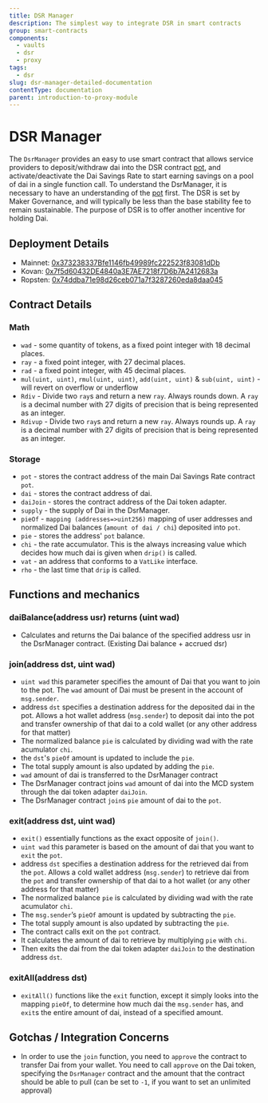 ```yaml
---
title: DSR Manager
description: The simplest way to integrate DSR in smart contracts
group: smart-contracts
components:
  - vaults
  - dsr
  - proxy
tags:
  - dsr
slug: dsr-manager-detailed-documentation
contentType: documentation
parent: introduction-to-proxy-module
---
```


# DSR Manager

The `DsrManager` provides an easy to use smart contract that allows service providers to deposit/withdraw dai into the DSR contract [pot](/documentation/pot-proxy-detailed-documentation), and activate/deactivate the Dai Savings Rate to start earning savings on a pool of dai in a single function call. To understand the DsrManager, it is necessary to have an understanding of the [pot](/documentation/pot-proxy-detailed-documentation) first. The DSR is set by Maker Governance, and will typically be less than the base stability fee to remain sustainable. The purpose of DSR is to offer another incentive for holding Dai.

## Deployment Details

- Mainnet: [0x373238337Bfe1146fb49989fc222523f83081dDb](https://etherscan.io/address/0x373238337Bfe1146fb49989fc222523f83081dDb#code)
- Kovan: [0x7f5d60432DE4840a3E7AE7218f7D6b7A2412683a](https://kovan.etherscan.io/address/0x7f5d60432DE4840a3E7AE7218f7D6b7A2412683a#code)
- Ropsten: [0x74ddba71e98d26ceb071a7f3287260eda8daa045](https://ropsten.etherscan.io/address/0x74ddba71e98d26ceb071a7f3287260eda8daa045#code)

## Contract Details

### Math

- `wad` - some quantity of tokens, as a fixed point integer with 18 decimal places.
- `ray` - a fixed point integer, with 27 decimal places.
- `rad` - a fixed point integer, with 45 decimal places.
- `mul(uint, uint)`, `rmul(uint, uint)`, `add(uint, uint)` & `sub(uint, uint)` - will revert on overflow or underflow
- `Rdiv` - Divide two `ray`s and return a new `ray`. Always rounds down. A `ray` is a decimal number with 27 digits of precision that is being represented as an integer.
- `Rdivup` - Divide two `ray`s and return a new `ray`. Always rounds up. A `ray` is a decimal number with 27 digits of precision that is being represented as an integer.

### Storage

- `pot` - stores the contract address of the main Dai Savings Rate contract `pot`.
- `dai` - stores the contract address of dai.
- `daiJoin` - stores the contract address of the Dai token adapter.
- `supply` - the supply of Dai in the DsrManager.
- `pieOf` - `mapping (addresses=>uint256)` mapping of user addresses and normalized Dai balances (`amount of dai / chi`) deposited into `pot`.
- `pie` - stores the address' `pot` balance.
- `chi` - the rate accumulator. This is the always increasing value which decides how much dai is given when `drip()` is called.
- `vat` - an address that conforms to a `VatLike` interface.
- `rho` - the last time that `drip` is called.

## Functions and mechanics

### daiBalance(address usr) returns (uint wad)

- Calculates and returns the Dai balance of the specified address usr in the DsrManager contract. (Existing Dai balance + accrued dsr)

### join(address dst, uint wad)

- `uint wad` this parameter specifies the amount of Dai that you want to join to the pot. The `wad` amount of Dai must be present in the account of `msg.sender`.
- address `dst` specifies a destination address for the deposited dai in the pot. Allows a hot wallet address (`msg.sender`) to deposit dai into the pot and transfer ownership of that dai to a cold wallet (or any other address for that matter)
- The normalized balance `pie` is calculated by dividing wad with the rate acumulator `chi`.
- the `dst`'s `pieOf` amount is updated to include the `pie`.
- The total supply amount is also updated by adding the `pie`.
- `wad` amount of dai is transferred to the DsrManager contract
- The DsrManager contract joins `wad` amount of dai into the MCD system through the dai token adapter `daiJoin`.
- The DsrManager contract `join`s `pie` amount of dai to the `pot`.

### exit(address dst, uint wad)

- `exit()` essentially functions as the exact opposite of `join()`.
- `uint wad` this parameter is based on the amount of dai that you want to `exit` the `pot`.
- address `dst` specifies a destination address for the retrieved dai from the `pot`. Allows a cold wallet address (`msg.sender`) to retrieve dai from the `pot` and transfer ownership of that dai to a hot wallet (or any other address for that matter)
- The normalized balance `pie` is calculated by dividing wad with the rate acumulator `chi`.
- The `msg.sender`’s `pieOf` amount is updated by subtracting the `pie`.
- The total supply amount is also updated by subtracting the `pie`.
- The contract calls exit on the `pot` contract.
- It calculates the amount of dai to retrieve by multiplying `pie` with `chi`.
- Then exits the dai from the dai token adapter `daiJoin` to the destination address `dst`.

### exitAll(address dst)

- `exitAll()` functions like the `exit` function, except it simply looks into the mapping `pieOf`, to determine how much dai the `msg.sender` has, and `exit`s the entire amount of dai, instead of a specified amount.

## Gotchas / Integration Concerns

- In order to use the `join` function, you need to `approve` the contract to transfer Dai from your wallet. You need to call `approve` on the Dai token, specifying the `DsrManager` contract and the amount that the contract should be able to pull (can be set to `-1`, if you want to set an unlimited approval)
